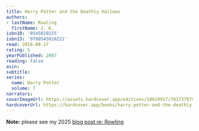 ```yaml
---
title: Harry Potter and the Deathly Hallows
authors:
- lastName: Rowling
  firstName: J. K.
isbn10: '0545010225'
isbn13: '9780545010221'
read: 2016-08-17
rating: 5
yearPublished: 2007
reading: false
asin:
subtitle:
series:
  name: Harry Potter
  volume: 7
narrators:
coverImageUrl: https://assets.hardcover.app/editions/14019917/7017379795452299-58613224.jpg
hardcoverUrl: https://hardcover.app/books/harry-potter-and-the-deathly-hallows/editions/14019917
---
```


**Note:** please see my 2025 [blog post re: Rowling](/blog/2025-02-14/jk-rowling)
